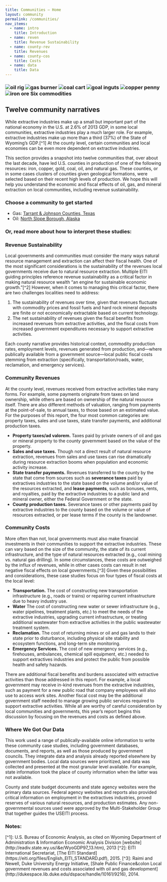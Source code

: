 ```yaml
---
title: Communities – Home
layout: community
permalink: /communities/
nav_items:
  - name: intro
    title: Introduction
  - name: reven
    title: Revenue Sustainability
  - name: county-rev
    title: Revenues
  - name: county-cos
    title: Costs
  - name: data
    title: Data
---
```


<h3>
  <img src="{{ site.baseurl }}/img/oil.png" alt="oil rig">
  <img src="{{ site.baseurl }}/img/gas.png" alt="gas burner" class="gas">
  <img src="{{ site.baseurl }}/img/coal.png" alt="coal cart">
  <img src="{{ site.baseurl }}/img/gold.png" alt="goal inguts">
  <img src="{{ site.baseurl }}/img/copper.png" alt="copper penny" class="copper">
  <img src="{{ site.baseurl }}/img/iron.png" alt="iron ore" class="iron">
  <a name="intro" class="communities-section">Six commodities</a>
</h3>

## Twelve community narratives

While extractive industries make up a small but important part of the national economy in the U.S. at 2.6% of 2013 GDP, in some local communities, extractive industries play a much larger role. For example, extractive industries make up more than a third (37%) of the State of Wyoming’s GDP.[^1] At the county level, certain communities and local economies can be even more dependent on extractive industries.

This section provides a snapshot into twelve communities that, over about the last decade, have led U.S. counties in production of one of the following resources: iron, copper, gold, coal, oil, and natural gas. These counties, or in some cases clusters of counties given geological formations, were selected based on their recent high levels of production. We hope this will help you understand the economic and fiscal effects of oil, gas, and mineral extraction on local communities, including revenue sustainability.

### Choose a community to get started

<ul class="communities-choose">
  <li>Gas: <a href="{{ site.baseurl }}/communities/tar">Tarrant &amp; Johnson Counties, Texas</a></li>
  <li>Oil: <a href="{{ site.baseurl }}/communities/nor">North Slope Borough, Alaska</a></li>
</ul>

### Or, read more about how to interpret these studies:

<h3><a name="reven" class="communities-section">Revenue Sustainability</a></h3>

Local governments and communities must consider the many ways natural resource management and extraction can affect their fiscal health. One of the most significant considerations is the sustainability of the revenues local governments receive due to natural resource extraction. Multiple EITI guiding principles reference revenue sustainability as a critical factor in making natural resource wealth &ldquo;an engine for sustainable economic growth.&rdquo;[^2] However, when it comes to managing this critical factor, there are two challenges localities need to address:

<ol class="decimal list-para">
  <li>The sustainability of revenues over time, given that revenues fluctuate with commodity prices and fossil fuels and hard rock mineral deposits are finite or not economically extractable based on current technology.</li>
  <li>The net sustainability of revenues given the fiscal benefits from increased revenues from extractive activities, and the fiscal costs from increased government expenditures necessary to support extractive activities.</li>
</ol>

Each county narrative provides historical context, commodity production rates, employment levels, revenues generated from production, and—where publically available from a government source—local public fiscal costs stemming from extraction (specifically, transportation/roads, water, reclamation, and emergency services).

<h3><a name="county-rev" class="communities-section">Community Revenues</a></h3>

At the county level, revenues received from extractive activities take many forms. For example, some payments originate from taxes on land ownership, while others are based on ownership of the natural resource itself. There are also different methods of valuation, ranging from payments at the point-of-sale, to annual taxes, to those based on an estimated value. For the purposes of this report, the four most common categories are: property taxes, sales and use taxes, state transfer payments, and additional production taxes.

* **Property taxes/ad valorem.** Taxes paid by private owners of oil and gas or mineral property to the county government based on the value of the property.
* **Sales and use taxes.** Though not a direct result of natural resource extraction, revenues from sales and use taxes can rise dramatically during resource extraction booms when population and economic activity increase.
* **State transfer payments.** Revenues transferred to the county by the state that come from sources such as **severance taxes** paid by extractives industries to the state based on the volume and/or value of the resources extracted, and **lease payments**, such as bonuses, rents, and royalties, paid by the extractive industries to a public land and mineral owner, either the Federal Government or the state.
* **County production taxes.** Severance taxes or other payments paid by extractive industries to the county based on the volume or value of resources extracted, or per lease terms if the county is the landowner.

<h3><a name="county-cos" class="communities-section">Community Costs</a></h3>

More often than not, local governments must also make financial investments in their communities to support the extractive industries. These can vary based on the size of the community, the state of its current infrastructure, and the type of natural resources extracted (e.g., coal mining vs. natural gas drilling). In some circumstances, these costs are outweighed by the influx of revenues, while in other cases costs can result in net negative fiscal effects on local governments.[^3] Given these possibilities and considerations, these case studies focus on four types of fiscal costs at the local level:

* **Transportation.** The cost of constructing new transportation infrastructure (e.g., roads or trains) or repairing current infrastructure due to heavy industry use.
* **Water** The cost of constructing new water or sewer infrastructure (e.g., water pipelines, treatment plants, etc.) to meet the needs of the extractive industries, upgrading current infrastructure, or treating additional wastewater from extractive activities in the public wastewater treatment system.
* **Reclamation.** The cost of returning mines or oil and gas lands to their state prior to disturbance, including physical site stability and ecosystem functions, and long-term site monitoring.
* **Emergency Services.** The cost of new emergency services (e.g., firehouses, ambulances, chemical spill equipment, etc.) needed to support extractives industries and protect the public from possible health and safety hazards.

There are additional fiscal benefits and burdens associated with extractive activities than those addressed in this report. For example, a local government may receive in-kind revenues from the extractive industries, such as payment for a new public road that company employees will also use to access work sites. Another fiscal cost may be the additional government staff needed to manage growing public services required to support extractive activities. While all are worthy of careful consideration by local communities and governments, this year’s report begins this discussion by focusing on the revenues and costs as defined above.

<h3><a name="data" class="communities-section">Where We Got Our Data</a></h3>

This work used a range of publically-available online information to write these community case studies, including government databases, documents, and reports, as well as those produced by government councils. They integrate data and analysis already reported elsewhere by government bodies. Local data sources were prioritized, and data was collected and presented at the most granular level available. For example, state information took the place of county information when the latter was not available.

County and state budget documents and state agency websites were the primary data sources. Federal agency websites and reports also provided critical information on employment in the extractives industries, proved reserves of various natural resources, and production estimates. Any non-governmental sources used were approved by the Multi-Stakeholder Group that together guides the USEITI process.

<h3>Notes:</h3> 
[^1]: U.S. Bureau of Economic Analysis, as cited on Wyoming Department of Administration &amp; Information Economic Analysis Division [website](http://eadiv.state.wy.us/i&e/WyoGDP97_13.htm), 2013
[^2]: EITI International Secretariat, [The EITI Standard](https://eiti.org/files/English_EITI_STANDARD.pdf), 2015.
[^3]: Raimi and Newell, Duke University Energy Initiative, [Shale Public Finance&colon Local government revenues and costs associated with oil and gas development](http://dukespace.lib.duke.edu/dspace/handle/10161/9216), 2014.
